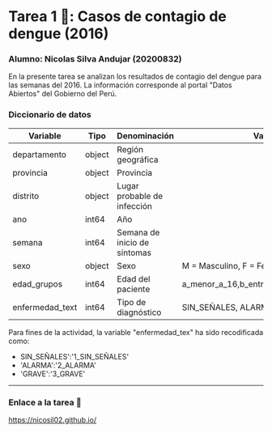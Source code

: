 # Tarea 1 🤖: Casos de contagio de dengue (2016)
### Alumno: Nicolas Silva Andujar (20200832)
En la presente tarea se analizan los resultados de contagio del dengue para las semanas del 2016. La información corresponde al portal "Datos Abiertos" del Gobierno del Perú.

### Diccionario de datos 

| Variable     | Tipo    | Denominación                            | Valores                               |
|--------------|----------|-----------------------------------------|-------------------------------------------|
| departamento | object| Región geográfica                       |                                           |
| provincia    | object | Provincia                               |                                           |
| distrito     | object | Lugar probable de infección             |                                           |
| ano          | int64  | Año                                     |                                           |
| semana       | int64  | Semana de inicio de síntomas            |                                           |
| sexo         | object | Sexo                                    | M = Masculino, F = Femenino               |
| edad_grupos         | int64 | Edad del paciente                |   a_menor_a_16,b_entre_16y50,c_mayor_a_50    |
| enfermedad_text         | int64 | Tipo de diagnóstico          | SIN_SEÑALES, ALARMA, GRAVE                |

Para fines de la actividad, la variable "enfermedad_tex" ha sido recodificada como:
- SIN_SEÑALES':'1_SIN_SEÑALES'
- 'ALARMA':'2_ALARMA'
- 'GRAVE':'3_GRAVE'

----------------------------------------------------------------------------------------------------------------
### Enlace a la tarea 👾
https://nicosil02.github.io/


